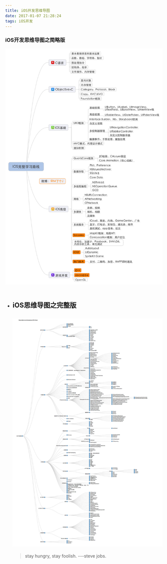 ```yaml
---
title: iOS开发思维导图
date: 2017-01-07 21:28:24
tags: iOS开发
---
```

### iOS开发思维导图之简略版
<!-- more -->
![iOS开发简略版思维导图](https://github.com/JackPanda8/ImageHosting/blob/11870d7b471f1f863eadc28bba3b3aa97db82a7c/iOS%E5%BC%80%E5%8F%91%E7%AE%80%E7%95%A5%E7%89%88%E6%80%9D%E7%BB%B4%E5%AF%BC%E5%9B%BE.png?raw=true)
​
- ## iOS思维导图之完整版
  ![iO开发完整版思维导图](https://github.com/JackPanda8/ImageHosting/blob/master/iOS%E5%BC%80%E5%8F%91%E5%AE%8C%E6%95%B4%E7%89%88%E6%80%9D%E7%BB%B4%E5%AF%BC%E5%9B%BE.jpg?raw=true)
  ------
  > stay hungry, stay foolish.  ---steve jobs.